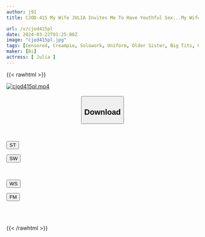 ```yaml
---
author: j91
title: CJOD-415 My Wife JULIA Invites Me To Have Youthful Sex...My Wife In Uniform Blows Me Out Of A Rut And Gets Creampied

url: /v/cjod415pl
date: 2024-03-22T01:25:00Z
image: "cjod415pl.jpg"
tags: [Censored, Creampie, Solowork, Uniform, Older Sister, Big Tits, Cowgirl	]
maker: [Bi]
actress: [ Julia ]
---
```



{{< rawhtml >}}

<div class="video" data-videoid="GGZzwdr6QAtaZQ">
    <a href="javascript:;">
        <img src="/v/cjod415pl/cjod415pl.jpg" width="WIDTH" height="HEIGHT" alt="cjod415pl.mp4" loading="lazy">
    </a>
</div>

<script type="text/javascript" src="https://j91.asia/asset/on-demand-st.js"></script>

<br>
  <link rel="stylesheet" href="https://j91.asia/asset/bs5.css">
  
  <center>
  <button class="btn btn-primary" type="button" data-bs-toggle="collapse" data-bs-target=".multi-collapse" aria-expanded="false" aria-controls="multiCollapseExample1 multiCollapseExample2"><h2>Download</h2></button></center>
</p>
<div class="row">
  <div class="col">
    <div class="collapse multi-collapse" id="multiCollapseExample1">
      <div class="card card-body">
	      	      <br>
<div class="buttons">  
<p><a href="https://streamtape.to/v/GGZzwdr6QAtaZQ" target="_blank"><button class="btn-hover color-3"><i class="fa fa-download"></i> ST</button></a></p>
<p><a href="https://asnwish.com/k5mo6s7l6g1s" target="_blank"><button class="btn-hover color-2"><i class="fa fa-download"></i> SW</button></a></p></div>
    </div>
  </div>
</div>
  <div class="col">
    <div class="collapse multi-collapse" id="multiCollapseExample2">
      <div class="card card-body">
	      <br>
<div class="buttons">
<p><a href="https://wolfstream.tv/85vbt8redjac"><button class="btn-hover color-9"><i class="fa fa-download"></i> WS</button></a></p>
<p><a href="https://filemoon.sx/d/qgz2l6yvlipj"><button class="btn-hover color-8"><i class="fa fa-download"></i> FM</button></a></p></div>
<br><br>
      </div>
    </div>
  </div>
</div>

{{< /rawhtml >}}